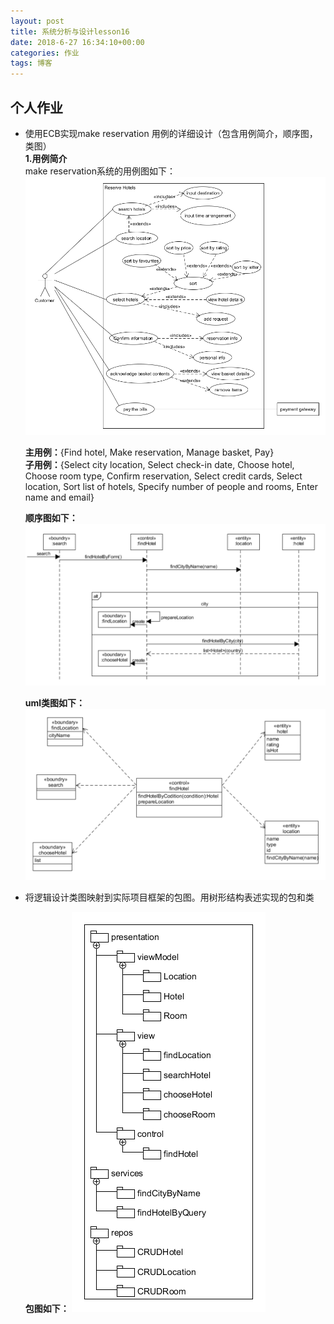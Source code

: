 ```yaml
---
layout: post
title: 系统分析与设计lesson16
date: 2018-6-27 16:34:10+00:00
categories: 作业
tags: 博客
---
```


## 个人作业
* 使用ECB实现make reservation 用例的详细设计（包含用例简介，顺序图，类图）  
**1.用例简介**  
make reservation系统的用例图如下：
 ![Alt text](https://raw.githubusercontent.com/CWmaxwell/test_git2/master/picture/hw3/pic1.png)

   **主用例：**{Find hotel, Make reservation, Manage basket, Pay}  
   **子用例：**{Select city location, Select check-in date, Choose hotel, Choose room type, Confirm reservation, Select credit cards, Select location, Sort list of hotels, Specify number of people and rooms, Enter name and email}

   **顺序图如下：**
 ![Alt text](https://raw.githubusercontent.com/CWmaxwell/test_git2/master/picture/hw8/01.png)

   **uml类图如下：**
 ![Alt text](https://raw.githubusercontent.com/CWmaxwell/test_git2/master/picture/hw8/02.png)

* 将逻辑设计类图映射到实际项目框架的包图。用树形结构表述实现的包和类

  **包图如下：**
 ![Alt text](https://raw.githubusercontent.com/CWmaxwell/test_git2/master/picture/hw8/03.png)
  
